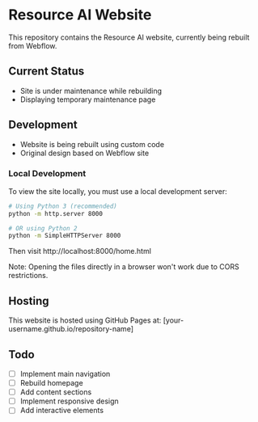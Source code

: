 # Resource AI Website

This repository contains the Resource AI website, currently being rebuilt from Webflow.

## Current Status
- Site is under maintenance while rebuilding
- Displaying temporary maintenance page

## Development
- Website is being rebuilt using custom code
- Original design based on Webflow site

### Local Development
To view the site locally, you must use a local development server:

```bash
# Using Python 3 (recommended)
python -m http.server 8000

# OR using Python 2
python -m SimpleHTTPServer 8000
```

Then visit http://localhost:8000/home.html

Note: Opening the files directly in a browser won't work due to CORS restrictions.

## Hosting
This website is hosted using GitHub Pages at: [your-username.github.io/repository-name]

## Todo
- [ ] Implement main navigation
- [ ] Rebuild homepage
- [ ] Add content sections
- [ ] Implement responsive design
- [ ] Add interactive elements
